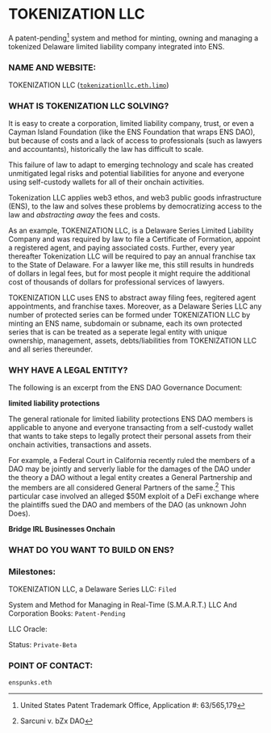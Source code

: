 # TOKENIZATION LLC

A patent-pending[^1] system and method for minting, owning and managing a tokenized Delaware limited liability company integrated into ENS.

### NAME AND WEBSITE:

TOKENIZATION LLC
([`tokenizationllc.eth.limo`]([https://enslikeprotocol.eth.limo](https://app.webhash.com/Links/tokenization)))

### WHAT IS TOKENIZATION LLC SOLVING?

It is easy to create a corporation, limited liability company, trust, or even a Cayman Island Foundation (like the ENS Foundation that wraps ENS DAO), but because of costs and a lack of access to professionals (such as lawyers and accountants), historically the law has difficult to scale.

This failure of law to adapt to emerging technology and scale has created unmitigated legal risks and potential liabilities for anyone and everyone using self-custody wallets for all of their onchain activities. 

Tokenization LLC applies web3 ethos, and web3 public goods infrastructure (ENS), to the law and solves these problems by democratizing access to the law and *abstracting away* the fees and costs.

As an example, TOKENIZATION LLC, is a Delaware Series Limited Liability Company and was required by law to file a Certificate of Formation, appoint a registered agent, and paying associated costs.  Further, every year thereafter Tokenization LLC will be required to pay an annual franchise tax to the State of Delaware.  For a lawyer like me, this still results in hundreds of dollars in legal fees, but for most people it might require the additional cost of thousands of dollars for professional services of lawyers.

TOKENIZATION LLC uses ENS to abstract away filing fees, regitered agent appointments, and franchise taxes.  Moreover, as a Delaware Series LLC any number of protected series can be formed under TOKENIZATION LLC by minting an ENS name, subdomain or subname, each its own protected series that is can be treated as a seperate legal entity with unique ownership, management, assets, debts/liabilities from TOKENIZATION LLC and all series thereunder.   

### WHY HAVE A LEGAL ENTITY?

The following is an excerpt from the ENS DAO Governance Document:


<b>limited liability protections</b>

The general rationale for limited liability protections ENS DAO members is applicable to anyone and everyone transacting from a self-custody wallet that wants to take steps to legally protect their personal assets from their onchain activities, transactions and assets.  

For example, a Federal Court in California recently ruled the members of a DAO may be jointly and serverly liable for the damages of the DAO under the theory a DAO without a legal entity creates a General Partnership and the members are all considered General Partners of the same.[^2]  This particular case involved an alleged $50M exploit of a DeFi exchange where the plaintiffs sued the DAO and members of the DAO (as unknown John Does).

<b>Bridge IRL Businesses Onchain</b>

### WHAT DO YOU WANT TO BUILD ON ENS?
 

### Milestones:

TOKENIZATION LLC, a Delaware Series LLC: `Filed` 

System and Method for Managing in Real-Time (S.M.A.R.T.) LLC And Corporation Books:  `Patent-Pending`

LLC Oracle: 

Status: `Private-Beta` 

### POINT OF CONTACT:

`enspunks.eth` 

[^1]: United States Patent Trademark Office, Application #: 63/565,179

[^2]: Sarcuni v. bZx DAO

